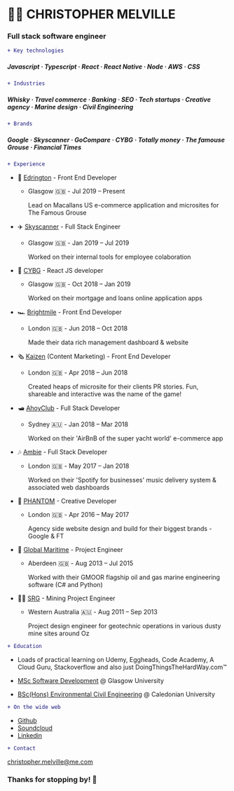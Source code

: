 # 👨‍💻 CHRISTOPHER MELVILLE 

### Full stack software engineer

```diff
+ Key technologies 
```

#####  Javascript · Typescript · React · React Native · Node · AWS · CSS
 

```diff
+ Industries
```

#####  Whisky · Travel commerce · Banking · SEO · Tech startups · Creative agency · Marine design · Civil Engineering


```diff
+ Brands
```

#####  Google · Skyscanner · GoCompare · CYBG · Totally money · The famouse Grouse · Financial Times

```diff
+ Experience
```

* 🥃 [Edrington](https://www.edrington.com/) - Front End Developer 
  * Glasgow 🇬🇧󠁧󠁢󠁳󠁣󠁴󠁿󠁧󠁢󠁳󠁣󠁴󠁿 - Jul 2019 – Present

    Lead on Macallans US e-commerce application and microsites for The Famous Grouse

* ✈️ [Skyscanner](https://www.skyscanner.net/) - Full Stack Engineer 
  * Glasgow 🇬🇧󠁧󠁢󠁳󠁣󠁴󠁿 - Jan 2019 – Jul 2019
  
    Worked on their internal tools for employee colaboration

* 🏦 [CYBG](https://www.cybg.com/) - React JS developer 
  * Glasgow 🇬🇧󠁧󠁢󠁳󠁣󠁴󠁿 - Oct 2018 – Jan 2019
  
    Worked on their mortgage and loans online application apps 

* 🏎️ [Brightmile](https://www.brightmile.io/) - Front End Developer 
  * London 🇬🇧󠁧󠁢󠁥󠁮󠁧󠁿󠁧󠁢󠁳󠁣󠁴󠁿 - Jun 2018 – Oct 2018
  
    Made their data rich management dashboard & website

* 🗞️ [Kaizen](https://www.kaizen.co.uk/) (Content Marketing) - Front End Developer 
  * London 🇬🇧 - Apr 2018 – Jun 2018
  
    Created heaps of microsite for their clients PR stories. Fun, shareable and interactive was the name of the game!

* 🛥️ [AhoyClub](https://ahoyclub.com/) - Full Stack Developer 
  * Sydney 🇦🇺 - Jan 2018 – Mar 2018
  
    Worked on their 'AirBnB of the super yacht world' e-commerce app

* 🎶 [Ambie](https://www.ambie.fm/) - Full Stack Developer
  * London 🇬🇧 - May 2017 – Jan 2018
  
    Worked on their 'Spotify for businesses' music delivery system & associated web dashboards

* 👻 [PHANTOM](https://phantom.land/work/) - Creative Developer 
  * London 🇬🇧 - Apr 2016 – May 2017
  
    Agency side website design and build for their biggest brands - Google & FT

* 🌊 [Global Maritime](https://www.globalmaritime.com/) - Project Engineer 
  * Aberdeen 🇬🇧 - Aug 2013 – Jul 2015

    Worked with their GMOOR flagship oil and gas marine engineering software (C# and Python)

* 👷‍♂️ [SRG](https://www.srgglobal.com.au/) - Mining Project Engineer
  * Western Australia 🇦🇺 - Aug 2011 – Sep 2013
    
    Project design engineer for geotechnic operations in various dusty mine sites around Oz

``` diff
+ Education
```

* Loads of practical learning on Udemy, Eggheads, Code Academy, A Cloud Guru, Stackoverflow and also just DoingThingsTheHardWay.com™

* [MSc Software Development](https://www.gla.ac.uk/postgraduate/taught/softwareengineeringmsc/) @ Glasgow University

* [BSc(Hons) Environmental Civil Engineering](https://www.gcu.ac.uk/study/courses/details/index.php/P00237) @ Caledonian University


``` diff
+ On the wide web
```

* [Github](https://github.com/moaiii)
* [Soundcloud](https://soundcloud.com/moai_music)
* [Linkedin](https://www.linkedin.com/in/moaiii/)


``` diff
+ Contact
```
<christopher.melville@me.com>


### Thanks for stopping by! 👋

